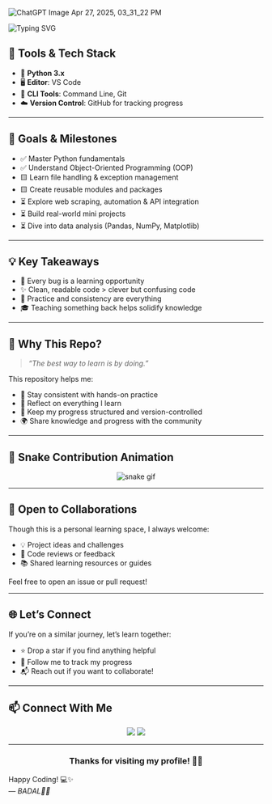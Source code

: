 ![ChatGPT Image Apr 27, 2025, 03_31_22 PM](https://github.com/user-attachments/assets/a899ab74-40ba-4e2e-8c9c-70f8449e346e)

![Typing SVG](https://readme-typing-svg.demolab.com?font=Fira+Code&size=30&pause=1000&color=F79A01&center=true&vCenter=true&width=700&lines=🐍+Python+Learning+Journey+🚀;From+Zero+to+Pythonic+Hero!)



## 🧰 Tools & Tech Stack

- 🐍 **Python 3.x**
- 🖥️ **Editor**: VS Code 
- 🔧 **CLI Tools**: Command Line, Git
- ☁️ **Version Control**: GitHub for tracking progress

---

## 🎯 Goals & Milestones

- ✅ Master Python fundamentals
- ✅ Understand Object-Oriented Programming (OOP)
- 🟨 Learn file handling & exception management
- 🟨 Create reusable modules and packages
- ⏳ Explore web scraping, automation & API integration
- ⏳ Build real-world mini projects
- ⏳ Dive into data analysis (Pandas, NumPy, Matplotlib)

---

## 💡 Key Takeaways

- 🐛 Every bug is a learning opportunity
- ✨ Clean, readable code > clever but confusing code
- 🔁 Practice and consistency are everything
- 🎓 Teaching something back helps solidify knowledge

---

## 📌 Why This Repo?

> _“The best way to learn is by doing.”_

This repository helps me:

- 🧪 Stay consistent with hands-on practice  
- 📓 Reflect on everything I learn  
- 📁 Keep my progress structured and version-controlled  
- 🌍 Share knowledge and progress with the community

---

## 🐍 Snake Contribution Animation

<div align="center">

![snake gif](https://github.com/BADAL-06/BADAL-06/blob/output/github-contribution-grid-snake.gif)


</div>

---

## 🤝 Open to Collaborations

Though this is a personal learning space, I always welcome:

- 💡 Project ideas and challenges
- 🧹 Code reviews or feedback
- 📚 Shared learning resources or guides

Feel free to open an issue or pull request!

---

## 🌐 Let’s Connect

If you’re on a similar journey, let’s learn together:

- ⭐ Drop a star if you find anything helpful  
- 🔔 Follow me to track my progress  
- 📬 Reach out if you want to collaborate!

---

## 📫 Connect With Me

<p align="center">
  <a href="https://github.com/BADAL-06" target="_blank"><img src="https://img.shields.io/badge/GitHub-181717?style=for-the-badge&logo=github&logoColor=white"></a>
  <a href="https://www.linkedin.com/in/badal-617143366" target="_blank">
  <img src="https://img.shields.io/badge/LinkedIn-0077B5?style=for-the-badge&logo=linkedin&logoColor=white">
</a>
</p>

---

<h3 align="center">Thanks for visiting my profile! 🚀✨</h3>

Happy Coding! 💻✨  
— *BADAL🤩🤗*

